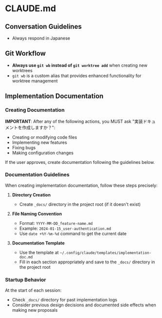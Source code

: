 # CLAUDE.md

## Conversation Guidelines

- Always respond in Japanese

## Git Workflow

- **Always use `git wb` instead of `git worktree add`** when creating new worktrees
- `git wb` is a custom alias that provides enhanced functionality for worktree management


## Implementation Documentation

### Creating Documentation
**IMPORTANT**: After any of the following actions, you MUST ask "実装ドキュメントを作成しますか？":
- Creating or modifying code files
- Implementing new features
- Fixing bugs
- Making configuration changes

If the user approves, create documentation following the guidelines below.

### Documentation Guidelines

When creating implementation documentation, follow these steps precisely:

1. **Directory Creation**
   - Create `_docs/` directory in the project root (if it doesn't exist)

2. **File Naming Convention**
   - Format: `YYYY-MM-DD_feature-name.md`
   - Example: `2024-01-15_user-authentication.md`
   - Use `date +%Y-%m-%d` command to get the current date

3. **Documentation Template**
   - Use the template at `~/.config/claude/templates/implementation-doc.md`
   - Fill in each section appropriately and save to the `_docs/` directory in the project root

### Startup Behavior
At the start of each session:
- Check `_docs/` directory for past implementation logs
- Consider previous design decisions and documented side effects when making new proposals
